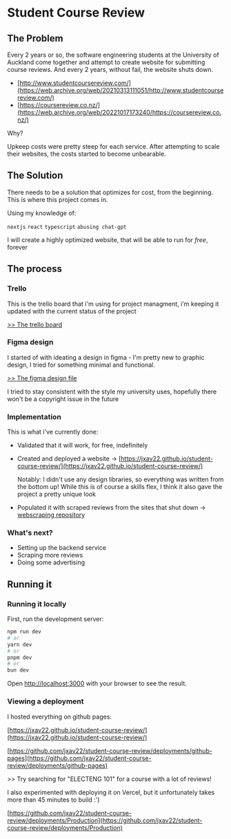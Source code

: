 # Student Course Review

## The Problem

Every 2 years or so, the software engineering students at the University of Auckland come together and attempt to create website for submitting course reviews.
And every 2 years, without fail, the website shuts down.

- [http://www.studentcoursereview.com/](https://web.archive.org/web/20210313111051/http://www.studentcoursereview.com/)
- [https://coursereview.co.nz/](https://web.archive.org/web/20221017173240/https://coursereview.co.nz/)

Why? 

Upkeep costs were pretty steep for each service. After attempting to scale their websites, the costs started to become unbearable.

## The Solution

There needs to be a solution that optimizes for cost, from the beginning. This is where this project comes in.

Using my knowledge of:

`nextjs`
`react`
`typescript`
`abusing chat-gpt`

I will create a highly optimized website, that will be able to run for *free*, forever

## The process

### Trello

This is the trello board that i'm using for project managment, i'm keeping it updated with the current status of the project

[>> The trello board](https://trello.com/b/ooukvJUt/student-course-review)

### Figma design

I started of with ideating a design in figma - I'm pretty new to graphic design, I tried for something minimal and functional.

[>> The figma design file](https://www.figma.com/community/file/1396750512356365480)

I tried to stay consistent with the style my university uses, hopefully there won't be a copyright issue in the future

### Implementation

This is what i've currently done:
- Validated that it will work, for free, indefinitely
- Created and deployed a website -> [https://jxav22.github.io/student-course-review/](https://jxav22.github.io/student-course-review/)
  
  Notably: I didn't use any design libraries, so everything was written from the bottom up! While this is of course a skills flex, I think it also gave the project a pretty unique look
- Populated it with scraped reviews from the sites that shut down -> 
  [webscraping repository](https://github.com/jxav22/StudentCourseReviewScraper)

### What's next?

- Setting up the backend service
- Scraping more reviews
- Doing some advertising

## Running it

### Running it locally

First, run the development server:

```bash
npm run dev
# or
yarn dev
# or
pnpm dev
# or
bun dev
```

Open [http://localhost:3000](http://localhost:3000) with your browser to see the result.

### Viewing a deployment

I hosted everything on github pages:

[https://jxav22.github.io/student-course-review/](https://jxav22.github.io/student-course-review/)

[https://github.com/jxav22/student-course-review/deployments/github-pages](https://github.com/jxav22/student-course-review/deployments/github-pages)

\>\> Try searching for "ELECTENG 101" for a course with a lot of reviews!

I also experimented with deploying it on Vercel, but it unfortunately takes more than 45 minutes to build :')

[https://github.com/jxav22/student-course-review/deployments/Production](https://github.com/jxav22/student-course-review/deployments/Production)


